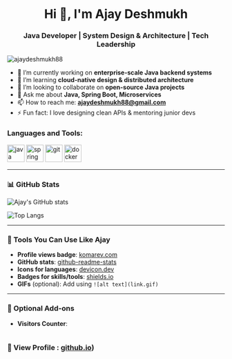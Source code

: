 <h1 align="center">Hi 👋, I'm Ajay Deshmukh</h1>
<h3 align="center">Java Developer | System Design & Architecture | Tech Leadership</h3>

<p align="left"> <img src="https://komarev.com/ghpvc/?username=ajaydeshmukh88&label=Profile%20views&color=0e75b6&style=flat" alt="ajaydeshmukh88" /> </p>

- 🔭 I’m currently working on **enterprise-scale Java backend systems**
- 🌱 I’m learning **cloud-native design & distributed architecture**
- 👯 I’m looking to collaborate on **open-source Java projects**
- 💬 Ask me about **Java, Spring Boot, Microservices**
- 📫 How to reach me: **ajaydeshmukh88@gmail.com**
- ⚡ Fun fact: I love designing clean APIs & mentoring junior devs

<h3 align="left">Languages and Tools:</h3>
<p align="left">
  <a href="https://www.java.com/" target="_blank"><img src="https://cdn.jsdelivr.net/gh/devicons/devicon/icons/java/java-original.svg" alt="java" width="40" height="40"/></a>
  <a href="https://spring.io/" target="_blank"><img src="https://cdn.jsdelivr.net/gh/devicons/devicon/icons/spring/spring-original.svg" alt="spring" width="40" height="40"/></a>
  <a href="https://git-scm.com/" target="_blank"><img src="https://www.vectorlogo.zone/logos/git-scm/git-scm-icon.svg" alt="git" width="40" height="40"/></a>
  <a href="https://www.docker.com/" target="_blank"><img src="https://cdn.jsdelivr.net/gh/devicons/devicon/icons/docker/docker-original.svg" alt="docker" width="40" height="40"/></a>
  <!-- Add more as needed -->
</p>

---

### 📊 GitHub Stats

![Ajay's GitHub stats](https://github-readme-stats.vercel.app/api?username=ajaydeshmukh88&show_icons=true&locale=en)

![Top Langs](https://github-readme-stats.vercel.app/api/top-langs/?username=ajaydeshmukh88&layout=compact)

---

### 🧰 Tools You Can Use Like Ajay

- **Profile views badge**: [komarev.com](https://komarev.com/ghpvc/)
- **GitHub stats**: [github-readme-stats](https://github.com/anuraghazra/github-readme-stats)
- **Icons for languages**: [devicon.dev](https://devicon.dev)
- **Badges for skills/tools**: [shields.io](https://shields.io)
- **GIFs** (optional): Add using `![alt text](link.gif)`

---

### 🔗 Optional Add-ons

- **Visitors Counter**:  
  ```markdown
### 🔗 View Profile :  [github.io](https://ajaydeshmukh88.github.io/My-Profile/))



